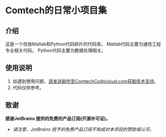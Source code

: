 # Comtech的日常小项目集

## 介绍

这是一个存放Matlab和Python代码碎片的代码库。
Matlab代码主要为通信工程专业相关代码。
Python代码主要为数据处理相关。

## 使用说明

1.  如遇到使用问题，请发送邮件至ComtechCo@icloud.com获取技术支持。
2.  代码仅供参考。

##  致谢

**感谢JetBrains 提供的免费的产品订阅(开源许可证)。**

+ *请注意，JetBrains 授予的免费产品订阅不构成对本项目的赞助或认可。*

